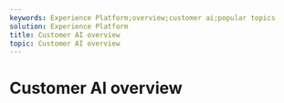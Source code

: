 ```yaml
---
keywords: Experience Platform;overview;customer ai;popular topics
solution: Experience Platform
title: Customer AI overview
topic: Customer AI overview
---
```


# Customer AI overview